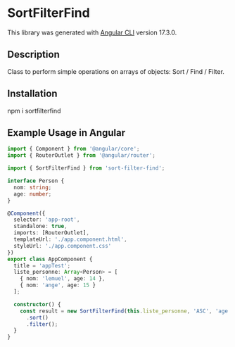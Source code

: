 # SortFilterFind

This library was generated with [Angular CLI](https://github.com/angular/angular-cli) version 17.3.0.

## Description

Class to perform simple operations on arrays of objects: Sort / Find / Filter.  

## Installation

npm i sortfilterfind 

## Example Usage in Angular

```typescript
import { Component } from '@angular/core';
import { RouterOutlet } from '@angular/router';

import { SortFilterFind } from 'sort-filter-find';

interface Person {
  nom: string;
  age: number;
}

@Component({
  selector: 'app-root',
  standalone: true,
  imports: [RouterOutlet],
  templateUrl: './app.component.html',
  styleUrl: './app.component.css'
})
export class AppComponent {
  title = 'appTest';
  liste_personne: Array<Person> = [
    { nom: 'lemuel', age: 14 },
    { nom: 'ange', age: 15 }
  ];

  constructor() {
    const result = new SortFilterFind(this.liste_personne, 'ASC', 'age', 15)
      .sort()
      .filter();
  }
}


